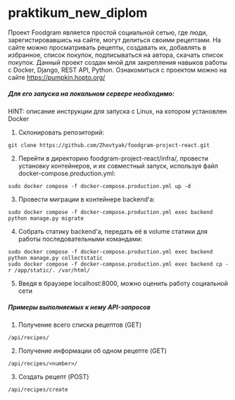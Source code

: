 # praktikum_new_diplom
Проект Foodgram является простой социальной сетью, где люди, зарегистировавшись на сайте, могут делиться своими рецептами. На сайте можно просматривать рецепты, создавать их, добавлять в избранное, список покупок, подписываться на автора, скачать список покупок. Данный проект создан мной для закрепления навыков работы с Docker, Django, REST API, Python. Ознакомиться с проектом можно на сайте https://pumpkin.hopto.org/


##### Для его запуска на локальном сервере необходимо:
HINT: описание инструкции для запуска с Linux, на котором установлен Docker
1) Склонировать репозиторий:
```
git clone https://github.com/Zhovtyak/foodgram-project-react.git
```
2) Перейти в директорию foodgram-project-react/infra/, провести установку контейнеров, и их совместный запуск, используя файл docker-compose.production.yml:
```
sudo docker compose -f docker-compose.production.yml up -d
```
3) Провести миграции в контейнере backend'a:
```
sudo docker compose -f docker-compose.production.yml exec backend python manage.py migrate
```
4) Собрать статику backend'a, передать её в volume статики для работы последовательными командами:
```
sudo docker compose -f docker-compose.production.yml exec backend python manage.py collectstatic
sudo docker compose -f docker-compose.production.yml exec backend cp -r /app/static/. /var/html/
```
5) Введя в браузере localhost:8000, можно оценить работу социальной сети

##### Примеры выполняемых к нему API-запросов
1. Получение всего списка рецептов (GET)
```
/api/recipes/
```
2. Получение информации об одном рецепте (GET)
```
/api/recipes/<number>/
```
3. Создать рецепт (POST)
```
/api/recipes/create
```
